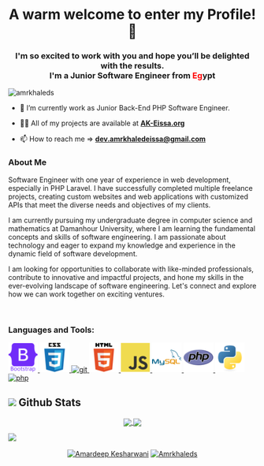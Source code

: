 
<h1 align="center">A warm welcome to enter my Profile!👋</h1>
<h3 align="center">I'm so excited to work with you and hope you’ll be delighted with the results.<br>I'm a Junior Software Engineer from <span style="color: red;">Eg</span>y<span>pt</span></h3>

<p align="left"> <img src="https://komarev.com/ghpvc/?username=amrkhaleds&label=Profile%20views&color=0e75b6&style=flat" alt="amrkhaleds" /> </p>


- 🌱 I’m currently work as Junior Back-End PHP Software Engineer.

- 👨‍💻 All of my projects are available at <a href="https://ak-eissa.org" >**AK-Eissa.org**</a>

- 📫 How to reach me => <a href="mailto:dev.amrkhaled@gmail.com">**dev.amrkhaledeissa@gmail.com**</a>

<h3>About Me</h3>
<p>
Software Engineer with one year of experience in web development, especially in PHP Laravel. I have successfully completed multiple freelance projects, creating custom websites and web applications with customized APIs that meet the diverse needs and objectives of my clients.

I am currently pursuing my undergraduate degree in computer science and mathematics at Damanhour University, where I am learning the fundamental concepts and skills of software engineering. I am passionate about technology and eager to expand my knowledge and experience in the dynamic field of software development.

I am looking for opportunities to collaborate with like-minded professionals, contribute to innovative and impactful projects, and hone my skills in the ever-evolving landscape of software engineering. Let's connect and explore how we can work together on exciting ventures.
</p>

<br>

<h3 align="left">Languages and Tools:</h3>
<p align="left"> <a href="https://getbootstrap.com" target="_blank"> <img src="https://raw.githubusercontent.com/devicons/devicon/master/icons/bootstrap/bootstrap-plain-wordmark.svg" alt="bootstrap" width="60" height="60"/> </a> <a href="https://www.w3schools.com/css/" target="_blank"> <img src="https://raw.githubusercontent.com/devicons/devicon/master/icons/css3/css3-original-wordmark.svg" alt="css3" width="60" height="60"/> </a> <a href="https://git-scm.com/" target="_blank"> <img src="https://www.vectorlogo.zone/logos/git-scm/git-scm-icon.svg" alt="git" width="60" height="60"/> </a> <a href="https://www.w3.org/html/" target="_blank"> <img src="https://raw.githubusercontent.com/devicons/devicon/master/icons/html5/html5-original-wordmark.svg" alt="html5" width="60" height="60"/> </a> <a href="https://developer.mozilla.org/en-US/docs/Web/JavaScript" target="_blank"> <img src="https://raw.githubusercontent.com/devicons/devicon/master/icons/javascript/javascript-original.svg" alt="javascript" width="60" height="60"/> </a> <a href="https://www.mysql.com/" target="_blank"> <img src="https://raw.githubusercontent.com/devicons/devicon/master/icons/mysql/mysql-original-wordmark.svg" alt="mysql" width="60" height="60"/> </a>  <a href="https://www.php.net" target="_blank"> <img src="https://raw.githubusercontent.com/devicons/devicon/master/icons/php/php-original.svg" alt="php" width="60" height="60"/> </a> <a href="https://www.python.org" target="_blank"> <img src="https://raw.githubusercontent.com/devicons/devicon/master/icons/python/python-original.svg" alt="python" width="60" height="60"/> </a>
 <a href="https://www.php.net/" target="_blank" rel="noreferrer"> <img src="https://pbs.twimg.com/profile_images/1163911054788833282/AcA2LnWL_400x400.jpg" width="40" height="40" alt="php"> </a> 
</p>

## <img src="https://media.giphy.com/media/iY8CRBdQXODJSCERIr/giphy.gif" width="25"> <b>Github Stats</b>


<p align="center">
<a href="https://github.com/Amrkhaleds/">
  <img align="center" src="https://github-readme-stats.vercel.app/api?username=Amrkhaleds&include_all_commits=true&count_private=true&show_icons=true&line_height=20&title_color=7A7ADB&icon_color=2234AE&text_color=D3D3D3&bg_color=0,000000,130F40" width="450"/>
</a>
 
<a href="https://github.com/Amrkhaleds">
  <img align="center" src="https://github-readme-streak-stats.herokuapp.com/?user=Amrkhaleds&theme=blueberry" width="380"/>
</a>
</p>
<img src="https://user-images.githubusercontent.com/73097560/115834477-dbab4500-a447-11eb-908a-139a6edaec5c.gif"></a>

<p align="center">
    <a href="https://github.com/Amrkhaleds"><img src="https://github-profile-summary-cards.vercel.app/api/cards/profile-details?username=Amrkhaleds&theme=tokyonight&hide_border=true"  width="520" alt="Amardeep Kesharwani"/></a>
<a href="https://github.com/Amrkhaleds"><img src="https://github-readme-stats.vercel.app/api/top-langs?username=Amrkhaleds&show_icons=true&locale=en&layout=compact&theme=tokyonight" width="320"  alt="Amrkhaleds"/></a>
</p>

